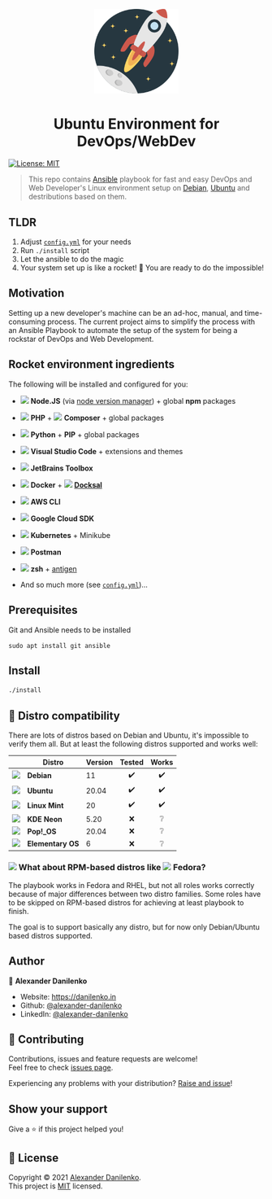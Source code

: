 <p align="center">
  <img src="./logo.svg" width="33%"/>
</p>

<h1 align="center">Ubuntu Environment for DevOps/WebDev</h1>
<p>
  <a href="./LICENSE" target="_blank">
    <img alt="License: MIT" src="https://img.shields.io/badge/License-MIT-green.svg?style=for-the-badge" />
  </a>
</p>

> This repo contains [Ansible](https://www.ansible.com/) playbook for fast and easy DevOps and Web Developer's Linux environment setup on [Debian](https://debian.org), [Ubuntu](https://ubuntu.com/) and destributions based on them.

## TLDR

1. Adjust [`config.yml`](config.yml) for your needs
2. Run `./install` script
3. Let the ansible to do the magic
4. Your system set up is like a rocket! 🚀 You are ready to do the impossible!

## Motivation

Setting up a new developer's machine can be an ad-hoc, manual, and time-consuming process. The current project aims to simplify the process with an Ansible Playbook to automate the setup of the system for being a rockstar of DevOps and Web Development.

## Rocket environment ingredients 

The following will be installed and configured for you:

- <img src="https://cdn.svgporn.com/logos/nodejs-icon.svg" height="14"> **Node.JS** (via [node version manager](https://github.com/nvm-sh/nvm)) + global **npm** packages
- <img src="https://cdn.svgporn.com/logos/php.svg" height="14"> **PHP** +  <img src="https://cdn.svgporn.com/logos/composer.svg" height="14"> **Composer** + global packages
- <img src="https://cdn.svgporn.com/logos/python.svg" height="14"> **Python** + **PIP** + global packages
- <img src="https://cdn.svgporn.com/logos/visual-studio-code.svg" height="14"> **Visual Studio Code** + extensions and themes
- <img src="https://cdn.svgporn.com/logos/jetbrains.svg" height="14"> **JetBrains Toolbox**
- <img src="https://cdn.svgporn.com/logos/docker-icon.svg" height="14"> **Docker** + <img src="https://d33wubrfki0l68.cloudfront.net/96d4dedb7aa3fbf371d01d3356a97ec463b23e04/ca713/images/docksal-mark-color.svg" height="14"> [**Docksal**](https://docksal.io/)
- <img src="https://cdn.svgporn.com/logos/aws.svg" height="14"> **AWS CLI**
- <img src="https://cdn.svgporn.com/logos/google-cloud.svg" height="14"> **Google Cloud SDK**
- <img src="https://cdn.svgporn.com/logos/kubernetes.svg" height="14"> **Kubernetes** + Minikube
- <img src="https://cdn.svgporn.com/logos/postman.svg" height="14"> **Postman**

- <img src="https://cdn.svgporn.com/logos/bash-icon.svg" height="14" /> **zsh** + [antigen](https://github.com/zsh-users/antigen)
- And so much more (see [`config.yml`](config.yml))...

## Prerequisites

Git and Ansible needs to be installed

```
sudo apt install git ansible
```

## Install

```sh
./install
```

## 🐧 Distro compatibility

There are lots of distros based on Debian and Ubuntu, it's impossible to verify them all. But at least the following distros supported and works well: 

|   | Distro | Version | Tested | Works |
|:-:|--------|---------|:------:|:-----:|
| <img src="https://cdn.svgporn.com/logos/debian.svg" height="24" /> | **Debian** | 11 | ✔️ | ✔️ |
| <img src="https://cdn.svgporn.com/logos/ubuntu.svg" height="24" /> | **Ubuntu** | 20.04 | ✔️ | ✔️ |
| <img src="https://cdn.svgporn.com/logos/linux-mint.svg" height="24" /> | **Linux Mint** | 20 | ✔️ | ✔️ |
| <img src="https://neon.kde.org/content/neon-logo.svg" height="24" /> | **KDE Neon** | 5.20 | ❌ | ❔ |
| <img src="https://upload.wikimedia.org/wikipedia/commons/c/c5/Pop_OS-Logo-nobg.svg" height="24" /> | **Pop!_OS** | 20.04 | ❌ | ❔ |
| <img src="https://cdn.svgporn.com/logos/elementary.svg" height="24" /> | **Elementary OS** | 6 | ❌ | ❔ |

### <img src="https://cdn.svgporn.com/logos/redhat-icon.svg" height="16" /> What about RPM-based distros like <img src="https://cdn.svgporn.com/logos/fedora.svg" height="16" /> Fedora?

The playbook works in Fedora and RHEL, but not all roles works correctly because of major differences between two distro families. Some roles have to be skipped on RPM-based distros for achieving at least playbook to finish.

The goal is to support basically any distro, but for now only Debian/Ubuntu based distros supported.

## Author

👤 **Alexander Danilenko**

* Website: https://danilenko.in
* Github: [@alexander-danilenko](https://github.com/alexander-danilenko)
* LinkedIn: [@alexander-danilenko](https://linkedin.com/in/alexander-danilenko)

## 🤝 Contributing

Contributions, issues and feature requests are welcome!<br />Feel free to check [issues page](https://github.com/alexander-danilenko/rocket-environment/issues). 

Experiencing any problems with your distribution? [Raise and issue](https://github.com/alexander-danilenko/rocket-environment/issues/new)!

## Show your support

Give a ⭐️ if this project helped you!

## 📝 License

Copyright © 2021 [Alexander Danilenko](https://github.com/alexander-danilenko).<br />
This project is [MIT](./LICENSE) licensed.
